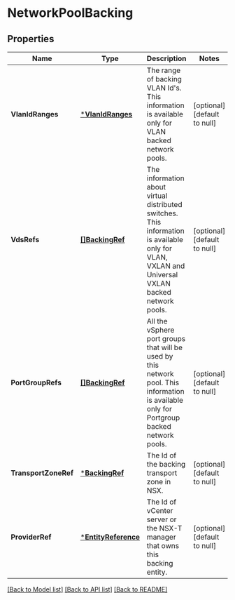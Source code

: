 # NetworkPoolBacking

## Properties
Name | Type | Description | Notes
------------ | ------------- | ------------- | -------------
**VlanIdRanges** | [***VlanIdRanges**](VlanIdRanges.md) | The range of backing VLAN Id&#39;s. This information is available only for VLAN backed network pools.  | [optional] [default to null]
**VdsRefs** | [**[]BackingRef**](BackingRef.md) | The information about virtual distributed switches. This information is available only for VLAN, VXLAN and Universal VXLAN backed network pools.  | [optional] [default to null]
**PortGroupRefs** | [**[]BackingRef**](BackingRef.md) | All the vSphere port groups that will be used by this network pool. This information is available only for Portgroup backed network pools.  | [optional] [default to null]
**TransportZoneRef** | [***BackingRef**](BackingRef.md) | The Id of the backing transport zone in NSX.  | [optional] [default to null]
**ProviderRef** | [***EntityReference**](EntityReference.md) | The Id of vCenter server or the NSX-T manager that owns this backing entity. | [optional] [default to null]

[[Back to Model list]](../README.md#documentation-for-models) [[Back to API list]](../README.md#documentation-for-api-endpoints) [[Back to README]](../README.md)


